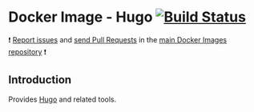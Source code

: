 # Docker Image - Hugo [![Build Status](https://travis-ci.org/manala/docker-image-hugo.svg?branch=master)](https://travis-ci.org/manala/docker-image-hugo)

:exclamation: [Report issues](https://github.com/manala/docker-images/issues) and [send Pull Requests](https://github.com/manala/docker-images/pulls) in the [main Docker Images repository](https://github.com/manala/docker-images) :exclamation:

## Introduction

Provides [Hugo](https://gohugo.io/) and related tools.
